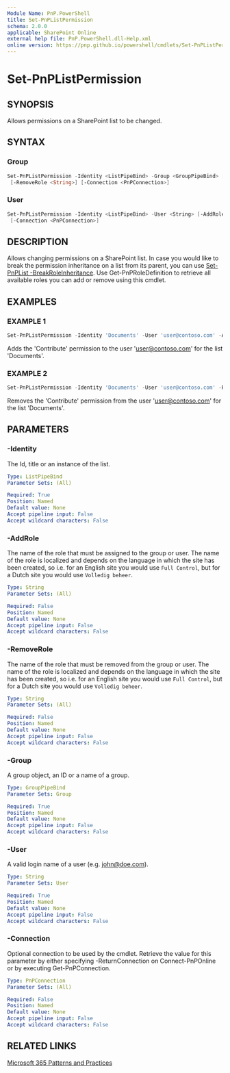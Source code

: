 ```yaml
---
Module Name: PnP.PowerShell
title: Set-PnPListPermission
schema: 2.0.0
applicable: SharePoint Online
external help file: PnP.PowerShell.dll-Help.xml
online version: https://pnp.github.io/powershell/cmdlets/Set-PnPListPermission.html
---
```

 
# Set-PnPListPermission

## SYNOPSIS
Allows permissions on a SharePoint list to be changed.

## SYNTAX

### Group
```powershell
Set-PnPListPermission -Identity <ListPipeBind> -Group <GroupPipeBind> [-AddRole <String>]
 [-RemoveRole <String>] [-Connection <PnPConnection>] 
```

### User
```powershell
Set-PnPListPermission -Identity <ListPipeBind> -User <String> [-AddRole <String>] [-RemoveRole <String>]
 [-Connection <PnPConnection>] 
```

## DESCRIPTION
Allows changing permissions on a SharePoint list. In case you would like to break the permission inheritance on a list from its parent, you can use [Set-PnPList -BreakRoleInheritance](Set-PnPList.md#-breakroleinheritance).
Use Get-PnPRoleDefinition to retrieve all available roles you can add or remove using this cmdlet.

## EXAMPLES

### EXAMPLE 1
```powershell
Set-PnPListPermission -Identity 'Documents' -User 'user@contoso.com' -AddRole 'Contribute'
```

Adds the 'Contribute' permission to the user 'user@contoso.com' for the list 'Documents'.

### EXAMPLE 2
```powershell
Set-PnPListPermission -Identity 'Documents' -User 'user@contoso.com' -RemoveRole 'Contribute'
```

Removes the 'Contribute' permission from the user 'user@contoso.com' for the list 'Documents'.

## PARAMETERS

### -Identity
The Id, title or an instance of the list.

```yaml
Type: ListPipeBind
Parameter Sets: (All)

Required: True
Position: Named
Default value: None
Accept pipeline input: False
Accept wildcard characters: False
```

### -AddRole
The name of the role that must be assigned to the group or user. The name of the role is localized and depends on the language in which the site has been created, so i.e. for an English site you would use `Full Control`, but for a Dutch site you would use `Volledig beheer`.

```yaml
Type: String
Parameter Sets: (All)

Required: False
Position: Named
Default value: None
Accept pipeline input: False
Accept wildcard characters: False
```

### -RemoveRole
The name of the role that must be removed from the group or user. The name of the role is localized and depends on the language in which the site has been created, so i.e. for an English site you would use `Full Control`, but for a Dutch site you would use `Volledig beheer`.

```yaml
Type: String
Parameter Sets: (All)

Required: False
Position: Named
Default value: None
Accept pipeline input: False
Accept wildcard characters: False
```

### -Group
A group object, an ID or a name of a group.

```yaml
Type: GroupPipeBind
Parameter Sets: Group

Required: True
Position: Named
Default value: None
Accept pipeline input: False
Accept wildcard characters: False
```

### -User
A valid login name of a user (e.g. john@doe.com).

```yaml
Type: String
Parameter Sets: User

Required: True
Position: Named
Default value: None
Accept pipeline input: False
Accept wildcard characters: False
```

### -Connection
Optional connection to be used by the cmdlet. Retrieve the value for this parameter by either specifying -ReturnConnection on Connect-PnPOnline or by executing Get-PnPConnection.

```yaml
Type: PnPConnection
Parameter Sets: (All)

Required: False
Position: Named
Default value: None
Accept pipeline input: False
Accept wildcard characters: False
```

## RELATED LINKS

[Microsoft 365 Patterns and Practices](https://aka.ms/m365pnp)
